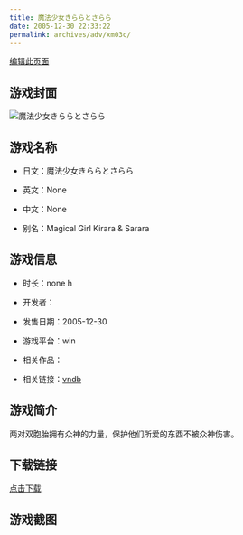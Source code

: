 ```yaml
---
title: 魔法少女きららとさらら
date: 2005-12-30 22:33:22
permalink: archives/adv/xm03c/
---
```

[编辑此页面](https://github.com/ACG-3/ADV3-source/blob/main/source/_posts/%E9%AD%94%E6%B3%95%E5%B0%91%E5%A5%B3%E3%81%8D%E3%82%89%E3%82%89%E3%81%A8%E3%81%95%E3%82%89%E3%82%89.md)

## 游戏封面

![魔法少女きららとさらら](https://pan.timero.xyz/d/onedrive/img_lib_001/%E9%AD%94%E6%B3%95%E5%B0%91%E5%A5%B3%E3%81%8D%E3%82%89%E3%82%89%E3%81%A8%E3%81%95%E3%82%89%E3%82%89_cover.avif)


## 游戏名称

- 日文：魔法少女きららとさらら
- 英文：None
- 中文：None

- 别名：Magical Girl Kirara & Sarara


## 游戏信息

- 时长：none h
- 开发者：
- 发售日期：2005-12-30
- 游戏平台：win
- 相关作品：

- 相关链接：[vndb](https://vndb.org/v1394)


## 游戏简介

两对双胞胎拥有众神的力量，保护他们所爱的东西不被众神伤害。


## 下载链接

[点击下载](https://pan.timero.xyz/onedrive/adv_lib_001/%E9%AD%94%E6%B3%95%E5%B0%91%E5%A5%B3%E3%81%8D%E3%82%89%E3%82%89%E3%81%A8%E3%81%95%E3%82%89%E3%82%89)


## 游戏截图


